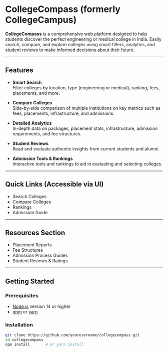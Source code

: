 #  CollegeCompass (formerly CollegeCampus)

**CollegeCompass** is a comprehensive web platform designed to help students discover the perfect engineering or medical college in India. Easily search, compare, and explore colleges using smart filters, analytics, and student reviews to make informed decisions about their future.

---

##  Features

- **Smart Search**  
  Filter colleges by location, type (engineering or medical), ranking, fees, placements, and more.

- **Compare Colleges**  
  Side-by-side comparison of multiple institutions on key metrics such as fees, placements, infrastructure, and admissions.

- **Detailed Analytics**  
  In-depth data on packages, placement stats, infrastructure, admission requirements, and fee structures.

- **Student Reviews**  
  Read and evaluate authentic insights from current students and alumni.

- **Admission Tools & Rankings**  
  Interactive tools and rankings to aid in evaluating and selecting colleges.

---

##  Quick Links (Accessible via UI)

- Search Colleges  
- Compare Colleges  
- Rankings  
- Admission Guide  

---

##  Resources Section

- Placement Reports  
- Fee Structures  
- Admission Process Guides  
- Student Reviews & Ratings  

---

##  Getting Started

### Prerequisites
- [Node.js](https://nodejs.org/) version 14 or higher
- [npm](https://www.npmjs.com/) or [yarn](https://yarnpkg.com/)

### Installation

```bash
git clone https://github.com/yourusername/collegecompass.git
cd collegecompass
npm install       # or yarn install
